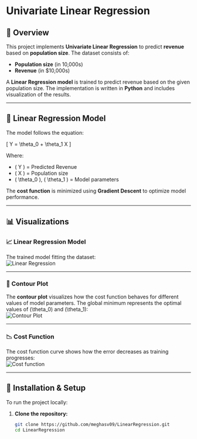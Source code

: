 # Univariate Linear Regression

## 📌 Overview
This project implements **Univariate Linear Regression** to predict **revenue** based on **population size**. The dataset consists of:  
- **Population size** (in 10,000s)  
- **Revenue** (in $10,000s)  

A **Linear Regression model** is trained to predict revenue based on the given population size. The implementation is written in **Python** and includes visualization of the results.

---

## 🔹 Linear Regression Model
The model follows the equation:

\[
Y = \theta_0 + \theta_1 X
\]

Where:  
- \( Y \) = Predicted Revenue  
- \( X \) = Population size  
- \( \theta_0 \), \( \theta_1 \) = Model parameters  

The **cost function** is minimized using **Gradient Descent** to optimize model performance.

---

## 📊 Visualizations

### 📈 Linear Regression Model
The trained model fitting the dataset:  
![Linear Regression](Revenue-for-the-population/Linear_Regression_model.png?raw=true "Linear Regression Model")

---

### 🌄 Contour Plot  
The **contour plot** visualizes how the cost function behaves for different values of model parameters. The global minimum represents the optimal values of \(\theta_0\) and \(\theta_1\):  
![Contour Plot](Revenue-for-the-population/contour_plot.png?raw=true "Contour plot")

---

### 📉 Cost Function  
The cost function curve shows how the error decreases as training progresses:  
![Cost function](Revenue-for-the-population/cost_function.png?raw=true "Cost Function")

---

## 🚀 Installation & Setup
To run the project locally:

1. **Clone the repository:**
   ```bash
   git clone https://github.com/meghasv09/LinearRegression.git
   cd LinearRegression




